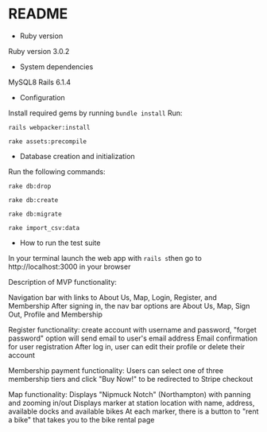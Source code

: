 # README

* Ruby version


Ruby version 3.0.2

* System dependencies


MySQL8
Rails 6.1.4

* Configuration

Install required gems by running ```bundle install```
Run:

```
rails webpacker:install

rake assets:precompile
```


* Database creation and initialization

Run the following commands:
```
rake db:drop

rake db:create

rake db:migrate

rake import_csv:data

```

* How to run the test suite


In your terminal launch the web app with ```rails s```then go to http://localhost:3000 in your browser

Description of MVP functionality:


Navigation bar with links to About Us, Map, Login, Register, and Membership
After signing in, the nav bar options are About Us, Map, Sign Out, Profile and Membership 

Register functionality: create account with username and password, "forget password" option will send email to user's email address
Email confirmation for user registration 
After log in, user can edit their profile or delete their account

Membership payment functionality: Users can select one of three membership tiers and click "Buy Now!" to be redirected to Stripe checkout

Map functionality: Displays "Nipmuck Notch" (Northampton) with panning and zooming in/out
Displays marker at station location with name, address, available docks and available bikes
At each marker, there is a button to "rent a bike" that takes you to the bike rental page

